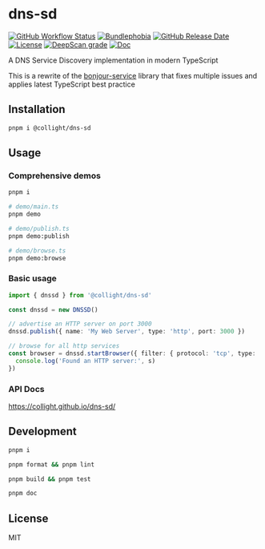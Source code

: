 # dns-sd

[![GitHub Workflow Status](https://img.shields.io/github/actions/workflow/status/collight/dns-sd/publish-release.yml?style=flat-square)](https://github.com/collight/dns-sd/actions/workflows/publish-release.yml)
[![Bundlephobia](https://img.shields.io/bundlephobia/min/@collight/dns-sd?style=flat-square)](https://bundlephobia.com/package/@collight/dns-sd)
[![GitHub Release Date](https://img.shields.io/github/release-date/collight/dns-sd?style=flat-square)](https://github.com/collight/dns-sd/releases)
[![License](https://img.shields.io/badge/license-MIT-blue)](https://github.com/collight/dns-sd?tab=License-1-ov-file#readme)
[![DeepScan grade](https://deepscan.io/api/teams/27688/projects/30090/branches/964215/badge/grade.svg)](https://deepscan.io/dashboard#view=project&tid=27688&pid=30090&bid=964215)
[![Doc](https://collight.github.io/dns-sd/coverage.svg)](https://collight.github.io/dns-sd/)

A DNS Service Discovery implementation in modern TypeScript

This is a rewrite of the [bonjour-service](https://github.com/onlxltd/bonjour-service) library that fixes multiple
issues and applies latest TypeScript best practice

## Installation

```bash
pnpm i @collight/dns-sd
```

## Usage

### Comprehensive demos

```bash
pnpm i

# demo/main.ts
pnpm demo

# demo/publish.ts
pnpm demo:publish

# demo/browse.ts
pnpm demo:browse
```

### Basic usage

```ts
import { dnssd } from '@collight/dns-sd'

const dnssd = new DNSSD()

// advertise an HTTP server on port 3000
dnssd.publish({ name: 'My Web Server', type: 'http', port: 3000 })

// browse for all http services
const browser = dnssd.startBrowser({ filter: { protocol: 'tcp', type: 'http' } }, s => {
  console.log('Found an HTTP server:', s)
})
```

### API Docs

https://collight.github.io/dns-sd/

## Development

```bash
pnpm i

pnpm format && pnpm lint

pnpm build && pnpm test

pnpm doc
```

## License

MIT
